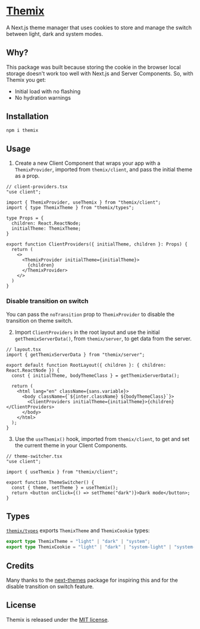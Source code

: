 # [Themix](https://github.com/TheEdoRan/themix)

A Next.js theme manager that uses cookies to store and manage the switch between light, dark and system modes.

## Why?

This package was built because storing the cookie in the browser local storage doesn't work too well with Next.js and Server Components. So, with Themix you get:

- Initial load with no flashing
- No hydration warnings

## Installation

```sh
npm i themix
```

## Usage

1. Create a new Client Component that wraps your app with a `ThemixProvider`, imported from `themix/client`, and pass the initial theme as a prop.

```tsx
// client-providers.tsx
"use client";

import { ThemixProvider, useThemix } from "themix/client";
import { type ThemixTheme } from "themix/types";

type Props = {
  children: React.ReactNode;
  initialTheme: ThemixTheme;
}

export function ClientProviders({ initialTheme, children }: Props) {
  return (
    <>
      <ThemixProvider initialTheme={initialTheme}>
        {children}
      </ThemixProvider>
    </>
  )
}
```

### Disable transition on switch

You can pass the `noTransition` prop to `ThemixProvider` to disable the transition on theme switch.

2. Import `ClientProviders` in the root layout and use the initial `getThemixServerData()`, from `themix/server`, to get data from the server.

```tsx
// layout.tsx
import { getThemixServerData } from "themix/server";

export default function RootLayout({ children }: { children: React.ReactNode }) {
  const { initialTheme, bodyThemeClass } = getThemixServerData();

  return (
    <html lang="en" className={sans.variable}>
      <body className={`${inter.className} ${bodyThemeClass}`}>
        <ClientProviders initialTheme={initialTheme}>{children}</ClientProviders>
      </body>
    </html>
  );
}
```

3. Use the `useThemix()` hook, imported from `themix/client`, to get and set the current theme in your Client Components.

```tsx
// theme-switcher.tsx
"use client";

import { useThemix } from "themix/client";

export function ThemeSwitcher() {
  const { theme, setTheme } = useThemix();
  return <button onClick={() => setTheme("dark")}>Dark mode</button>;
}
```

## Types

[`themix/types`](src/types.ts) exports `ThemixTheme` and `ThemixCookie` types:

```typescript
export type ThemixTheme = "light" | "dark" | "system";
export type ThemixCookie = "light" | "dark" | "system-light" | "system-dark";
```

## Credits

Many thanks to the [next-themes](https://github.com/pacocoursey/next-themes) package for inspiring this and for the disable transition on switch feature.

## License

Themix is released under the [MIT license](https://opensource.org/license/mit/).
